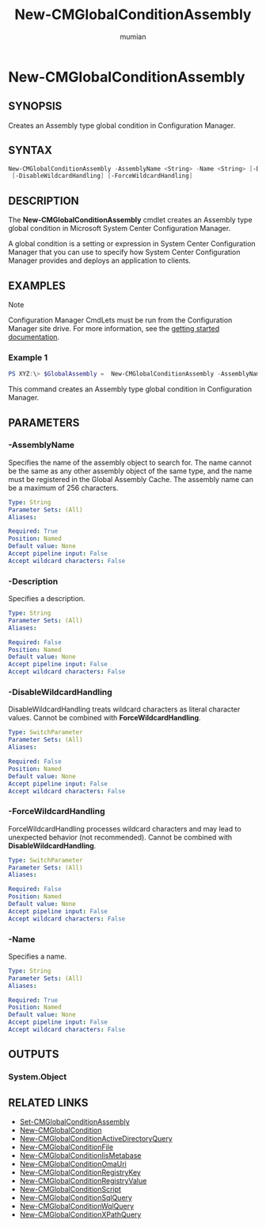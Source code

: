 ﻿---
title: New-CMGlobalConditionAssembly
titleSuffix: Configuration Manager
description: Creates an Assembly type global condition in Configuration Manager.
ms.date: 01/08/2019
ms.prod: configuration-manager
ms.technology: configmgr-other
ms.topic: reference
author: mumian
ms.author: jgao
manager: dougeby
---

# New-CMGlobalConditionAssembly

## SYNOPSIS

Creates an Assembly type global condition in Configuration Manager.

## SYNTAX

```powershell
New-CMGlobalConditionAssembly -AssemblyName <String> -Name <String> [-Description <String>]
 [-DisableWildcardHandling] [-ForceWildcardHandling]
```

## DESCRIPTION

The **New-CMGlobalConditionAssembly** cmdlet creates an Assembly type global condition in Microsoft System Center Configuration Manager.

A global condition is a setting or expression in System Center Configuration Manager that you can use to specify how System Center Configuration Manager provides and deploys an application to clients.

## EXAMPLES

> [!NOTE]
> Configuration Manager CmdLets must be run from the Configuration Manager site drive. For more information, see the [getting started documentation](https://docs.microsoft.com/powershell/sccm/overview).


### Example 1

```powershell
PS XYZ:\> $GlobalAssembly =  New-CMGlobalConditionAssembly -AssemblyName $AssemblyName -Name GC2
```

This command creates an Assembly type global condition in Configuration Manager.

## PARAMETERS

### -AssemblyName

Specifies the name of the assembly object to search for. The name cannot be the same as any other assembly object of the same type, and the name must be registered in the Global Assembly Cache. The assembly name can be a maximum of 256 characters.

```yaml
Type: String
Parameter Sets: (All)
Aliases:

Required: True
Position: Named
Default value: None
Accept pipeline input: False
Accept wildcard characters: False
```

### -Description

Specifies a description.

```yaml
Type: String
Parameter Sets: (All)
Aliases:

Required: False
Position: Named
Default value: None
Accept pipeline input: False
Accept wildcard characters: False
```

### -DisableWildcardHandling

DisableWildcardHandling treats wildcard characters as literal character values. Cannot be combined with **ForceWildcardHandling**.

```yaml
Type: SwitchParameter
Parameter Sets: (All)
Aliases:

Required: False
Position: Named
Default value: None
Accept pipeline input: False
Accept wildcard characters: False
```

### -ForceWildcardHandling

ForceWildcardHandling processes wildcard characters and may lead to unexpected behavior (not recommended). Cannot be combined with **DisableWildcardHandling**.

```yaml
Type: SwitchParameter
Parameter Sets: (All)
Aliases:

Required: False
Position: Named
Default value: None
Accept pipeline input: False
Accept wildcard characters: False
```

### -Name

Specifies a name.

```yaml
Type: String
Parameter Sets: (All)
Aliases:

Required: True
Position: Named
Default value: None
Accept pipeline input: False
Accept wildcard characters: False
```

## OUTPUTS

### System.Object

## RELATED LINKS

- [Set-CMGlobalConditionAssembly](./Set-CMGlobalConditionAssembly.md)
- [New-CMGlobalCondition](./New-CMGlobalCondition.md)
- [New-CMGlobalConditionActiveDirectoryQuery](./New-CMGlobalConditionActiveDirectoryQuery.md)
- [New-CMGlobalConditionFile](./New-CMGlobalConditionFile.md)
- [New-CMGlobalConditionIisMetabase](./New-CMGlobalConditionIisMetabase.md)
- [New-CMGlobalConditionOmaUri](./New-CMGlobalConditionOmaUri.md)
- [New-CMGlobalConditionRegistryKey](./New-CMGlobalConditionRegistryKey.md)
- [New-CMGlobalConditionRegistryValue](./New-CMGlobalConditionRegistryValue.md)
- [New-CMGlobalConditionScript](./New-CMGlobalConditionScript.md)
- [New-CMGlobalConditionSqlQuery](./New-CMGlobalConditionSqlQuery.md)
- [New-CMGlobalConditionWqlQuery](./New-CMGlobalConditionWqlQuery.md)
- [New-CMGlobalConditionXPathQuery](./New-CMGlobalConditionXpathQuery.md)

